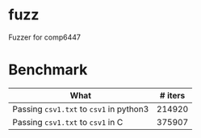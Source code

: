 # fuzz
Fuzzer for comp6447

# Benchmark

| What                                                 | # iters |
|------------------------------------------------------|---------|
| Passing `csv1.txt` to `csv1` in python3              | 214920  |
| Passing `csv1.txt` to `csv1` in C                    | 375907  |

